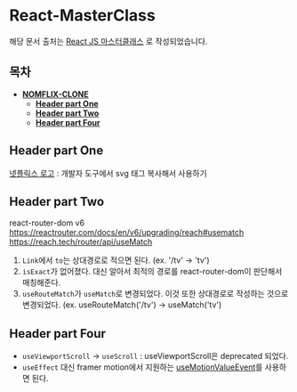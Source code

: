 # React-MasterClass
해당 문서 출처는 [React JS 마스터클래스](https://nomadcoders.co/react-masterclass/lobby) 로 작성되었습니다.

## 목차
* **[NOMFLIX-CLONE](#nomflix---clone)**
   * **[Header part One](#header-part-one)**
   * **[Header part Two](#header-part-two)**
   * **[Header part Four](#header-part-four)**

## Header part One
[넷플릭스 로고](https://upload.wikimedia.org/wikipedia/commons/0/08/Netflix_2015_logo.svg) : 개발자 도구에서 svg 태그 복사해서 사용하기    

## Header part Two
react-router-dom v6   
https://reactrouter.com/docs/en/v6/upgrading/reach#usematch   
https://reach.tech/router/api/useMatch

1. `Link`에서 `to`는 상대경로로 적으면 된다. (ex. '/tv' -> 'tv')
2. `isExact`가 없어졌다. 대신 알아서 최적의 경로를 react-router-dom이 판단해서 매칭해준다.
3. `useRouteMatch`가 `useMatch`로 변경되었다. 이것 또한 상대경로로 작성하는 것으로 변경되었다. (ex. useRouteMatch('/tv') -> useMatch('tv')

## Header part Four
- `useViewportScroll` -> `useScroll` : useViewportScroll은 deprecated 되었다.
- `useEffect` 대신 framer motion에서 지원하는 [useMotionValueEvent](https://www.framer.com/motion/use-motion-value-event/)를 사용하면 된다.
